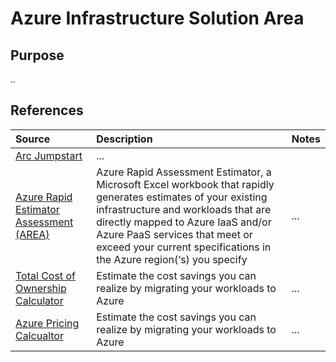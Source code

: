 

# Azure Infrastructure Solution Area

## Purpose

..

## References


Source | Description | Notes
:----- | :-----  | :-----
[Arc Jumpstart](https://azurearcjumpstart.io/)| ... |
[Azure Rapid Estimator Assessment (AREA)](https://usdco.azurewebsites.net/Resources.aspx)|Azure Rapid Assessment Estimator, a Microsoft Excel workbook that rapidly generates estimates of your existing infrastructure and workloads that are directly mapped to Azure IaaS and/or Azure PaaS services that meet or exceed your current specifications in the Azure region(‘s) you specify|...
[Total Cost of Ownership Calculator](https://azure.microsoft.com/en-in/pricing/tco/calculator/)|Estimate the cost savings you can realize by migrating your workloads to Azure|...
[Azure Pricing Calcualtor](https://azure.microsoft.com/en-ca/pricing/calculator/?OCID=AID2200157_SEM_4ba403f1bcb71c12debe61968605593f:G:s&ef_id=4ba403f1bcb71c12debe61968605593f:G:s&msclkid=4ba403f1bcb71c12debe61968605593f)|Estimate the cost savings you can realize by migrating your workloads to Azure|...
